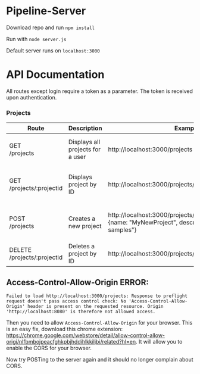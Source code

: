# Pipeline-Server

Download repo and run `npm install`

Run with `node server.js`

Default server runs on `localhost:3000`

# API Documentation

All routes except login require a token as a parameter. The token is received upon authentication.

### Projects

Route | Description | Example route | Example output
--- | --- | --- | ---
GET <br>/projects | Displays all projects for a user | http://localhost:3000/projects |`[{"_id": "5a9ad3b3410c181c76eb5f57","name": "RB Samples","description": "A collection of RB samples","__v": 0}]`
GET <br>/projects/:projectid | Displays project by ID | http://localhost:3000/projects/5a9ad3b3410c181c76eb5f57 |`[{"_id": "5a9ad3b3410c181c76eb5f57","name": "RB Samples","description": "A collection of RB samples","active": "false","__v": 0}]`
POST <br>/projects | Creates a new project | http://localhost:3000/projects/ <br> {name: "MyNewProject", description: "A collection of RB samples"} |`[{"_id": "5a9ad3b3410c181c76eb5f57","name": "RB Samples","description": "A collection of RB samples","active": "false","__v": 0}]`
DELETE <br>/projects/:projectid | Deletes a project by ID | http://localhost:3000/projects/5a9ad3b3410c181c76eb5f57 |`[{"Deleted": true}]`


##  Access-Control-Allow-Origin ERROR:

```
Failed to load http://localhost:3000/projects: Response to preflight request doesn't pass access control check: No 'Access-Control-Allow-Origin' header is present on the requested resource. Origin 'http://localhost:8080' is therefore not allowed access.
```

Then you need to allow `Access-Control-Allow-Origin` for your browser. This is an easy fix, download this chrome extension:
https://chrome.google.com/webstore/detail/allow-control-allow-origi/nlfbmbojpeacfghkpbjhddihlkkiljbi/related?hl=en. It will allow you to enable the CORS for your browser.

Now try POSTing to the server again and it should no longer complain about CORS.
